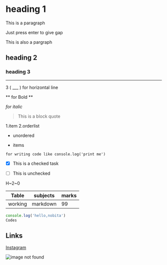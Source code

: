 # heading 1

This is a paragraph

Just press enter to give gap

This is also a pargraph



## heading 2
### heading 3

___

3 ( ___ ) for horizontal line

** for Bold **

*for italic*

>This is a block quote

 1.item
 2.orderlist

 - unordered

- items

`for writing code like console.log('print me')`



-[x] This is a checked task

-[ ] This is unchecked

H~2~0

|Table|subjects|marks|
| --- | --- | --- |
|working|markdown|99



```javascript
console.log('hello,nobita')
Codes
```
## Links

[Instagram](https://instagram.com)

![image not found](https://assets.entrepreneur.com/content/3x2/2000/20150312184504-cool-awesome.jpeg?format=pjeg&auto=webp&crop=16:9&width=675&height=380)